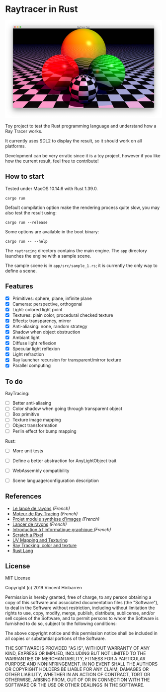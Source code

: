 # Raytracer in Rust

![Sample](./doc/images/sample_readme.jpg)

Toy project to test the Rust programming language and understand how a Ray Tracer works.

It currently uses SDL2 to display the result, so it should work on all platforms.

Development can be very erratic since it is a toy project, however if you like how
the current result, feel free to contribute!


## How to start

Tested under MacOS 10.14.6 with Rust 1.39.0.

    cargo run

Default compilation option make the rendering process quite slow, you may also test the result using:

    cargo run --release

Some options are available in the boot binary:

    cargo run -- --help

The `raytracing` directory contains the main engine. The `app` directory launches the engine with a sample scene.

The sample scene is in `app/src/sample_1.rs`; it is currently the only way to define a scene.

## Features

- [X] Primitives: sphere, plane, infinite plane
- [X] Cameras: perspective, orthogonal
- [X] Light: colored light point
- [X] Textures: plain color, procedural checked texture
- [X] Effects: transparency, mirror
- [X] Anti-aliasing: none, random strategy
- [X] Shadow when object obstruction
- [X] Ambiant light
- [X] Diffuse light reflexion
- [X] Specular light reflexion
- [X] Light refraction
- [X] Ray launcher recursion for transparent/mirror texture
- [X] Parallel computing

## To do

RayTracing:

- [ ] Better anti-aliasing
- [ ] Color shadow when going through transparent object
- [ ] Box primitive
- [ ] Texture image mapping
- [ ] Object transformation
- [ ] Perlin effect for bump mapping

Rust:

- [ ] More unit tests
- [ ] Define a better abstraction for AnyLightObject trait
- [ ] WebAssembly compatibility
- [ ] Scene language/configuration description


## References

- [Le lancé de rayons](http://mathinfo.univ-reims.fr/image/siRendu/Documents/2004-Chap6-RayTracing.pdf) *(French)*
- [Moteur de Ray Tracing](https://www.cyril-rabat.fr/data/RAYTRACING_rapport.pdf) *(French)*
- [Projet module synthèse d'images](http://gregory.corgie.free.fr/dotclear/images/Raytracing/Rapport_Raytracing.pdf) *(French)*
- [Lancer de rayons](http://heigeas.free.fr/laure/ray_tracing/realisation.htm) *(French)*
- [Introduction à l'informatique graphique
](https://www.lama.univ-savoie.fr/pagesmembres/lachaud/Cours/INFO805/Tests/html/ig_tp2.html) *(French)*
- [Scratch a Pixel](https://www.scratchapixel.com/)
- [UV Mapping and Texturing](http://viclw17.github.io/2019/04/12/raytracing-uv-mapping-and-texturing/)
- [Ray Tracking: color and texture](http://www.bentonian.com/Lectures/AdvGraph1314/3.%20Ray%20tracing%20-%20color%20and%20texture.pdf)
- [Rust Lang](https://www.rust-lang.org/)

## License

MIT License

Copyright (c) 2019 Vincent Hiribarren

Permission is hereby granted, free of charge, to any person obtaining a copy
of this software and associated documentation files (the "Software"), to deal
in the Software without restriction, including without limitation the rights
to use, copy, modify, merge, publish, distribute, sublicense, and/or sell
copies of the Software, and to permit persons to whom the Software is
furnished to do so, subject to the following conditions:

The above copyright notice and this permission notice shall be included in all
copies or substantial portions of the Software.

THE SOFTWARE IS PROVIDED "AS IS", WITHOUT WARRANTY OF ANY KIND, EXPRESS OR
IMPLIED, INCLUDING BUT NOT LIMITED TO THE WARRANTIES OF MERCHANTABILITY,
FITNESS FOR A PARTICULAR PURPOSE AND NONINFRINGEMENT. IN NO EVENT SHALL THE
AUTHORS OR COPYRIGHT HOLDERS BE LIABLE FOR ANY CLAIM, DAMAGES OR OTHER
LIABILITY, WHETHER IN AN ACTION OF CONTRACT, TORT OR OTHERWISE, ARISING FROM,
OUT OF OR IN CONNECTION WITH THE SOFTWARE OR THE USE OR OTHER DEALINGS IN THE
SOFTWARE.